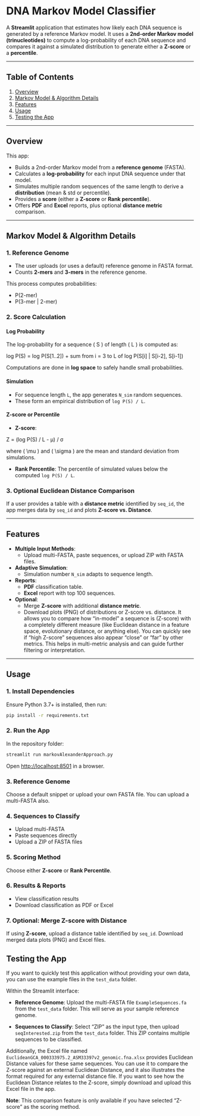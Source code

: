 # DNA Markov Model Classifier

A **Streamlit** application that estimates how likely each DNA sequence is generated by a reference Markov model.
It uses a **2nd-order Markov model (trinucleotides)** to compute a log-probability of each DNA sequence and compares it against a simulated distribution to generate either a **Z-score** or a **percentile**.

---

## Table of Contents

1. [Overview](#overview)
2. [Markov Model \& Algorithm Details](#markov-model--algorithm-details)
3. [Features](#features)
4. [Usage](#usage)
5. [Testing the App](#testing-the-app)

---

## Overview

This app:

- Builds a 2nd-order Markov model from a **reference genome** (FASTA).
- Calculates a **log-probability** for each input DNA sequence under that model.
- Simulates multiple random sequences of the same length to derive a **distribution** (mean \& std or percentile).
- Provides a **score** (either a **Z-score** or **Rank percentile**).
- Offers **PDF** and **Excel** reports, plus optional **distance metric** comparison.

---

## Markov Model \& Algorithm Details

### 1. Reference Genome

- The user uploads (or uses a default) reference genome in FASTA format.
- Counts **2-mers** and **3-mers** in the reference genome.

This process computes probabilities:

- P(2-mer)  
- P(3-mer | 2-mer)

### 2. Score Calculation

#### Log Probability

The log-probability for a sequence \( S \) of length \( L \) is computed as:

log P(S) = log P(S[1..2]) + sum from i = 3 to L of log P(S[i] | S[i-2], S[i-1])

Computations are done in **log space** to safely handle small probabilities.

#### Simulation

- For sequence length `L`, the app generates `N_sim` random sequences.
- These form an empirical distribution of `log P(S) / L`.

#### Z-score or Percentile

- **Z-score**:

Z = (log P(S) / L - μ) / σ

where \( \mu \) and \( \sigma \) are the mean and standard deviation from simulations.

- **Rank Percentile**:
The percentile of simulated values below the computed `log P(S) / L`.

### 3. Optional Euclidean Distance Comparison

If a user provides a table with a **distance metric** identified by `seq_id`, the app merges data by `seq_id` and plots **Z-score vs. Distance**.

---

## Features

- **Multiple Input Methods**:
  - Upload multi-FASTA, paste sequences, or upload ZIP with FASTA files.
- **Adaptive Simulation**:
  - Simulation number `N_sim` adapts to sequence length.
- **Reports**:
  - **PDF** classification table.
  - **Excel** report with top 100 sequences.
- **Optional**:
  - Merge **Z-score** with additional **distance metric**.
  - Download plots (PNG) of distributions or Z-score vs. distance. It allows you to compare how “in-model” a sequence is (Z-score) with a completely different measure (like Euclidean distance in a feature space, evolutionary distance, or anything else). You can quickly see if “high Z-score” sequences also appear “close” or “far” by other metrics. This helps in multi-metric analysis and can guide further filtering or interpretation.


---

## Usage

### 1. Install Dependencies

Ensure Python 3.7+ is installed, then run:
```bash
pip install -r requirements.txt
```

### 2. Run the App

In the repository folder:
```bash
streamlit run markovAlexanderApproach.py
```
Open [http://localhost:8501](http://localhost:8501) in a browser.

### 3. Reference Genome

Choose a default snippet or upload your own FASTA file. You can upload a multi-FASTA also. 

### 4. Sequences to Classify

- Upload multi-FASTA
- Paste sequences directly
- Upload a ZIP of FASTA files

### 5. Scoring Method

Choose either **Z-score** or **Rank Percentile**.

### 6. Results \& Reports

- View classification results
- Download classification as PDF or Excel

### 7. Optional: Merge Z-score with Distance

If using **Z-score**, upload a distance table identified by `seq_id`. Download merged data plots (PNG) and Excel files.

## Testing the App

If you want to quickly test this application without providing your own data, you can use the example files in the `test_data` folder.

Within the Streamlit interface:

- **Reference Genome**: Upload the multi-FASTA file `ExampleSequences.fa` from the `test_data` folder. This will serve as your sample reference genome.

- **Sequences to Classify**: Select “ZIP” as the input type, then upload `seqInterested.zip` from the `test_data` folder. This ZIP contains multiple sequences to be classified.

Additionally, the Excel file named `EuclideanGCA_000333975.2_ASM33397v2_genomic.fna.xlsx` provides Euclidean Distance values for these same sequences. You can use it to compare the Z-score against an external Euclidean Distance, and it also illustrates the format required for any external distance file. If you want to see how the Euclidean Distance relates to the Z-score, simply download and upload this Excel file in the app. 

**Note**: This comparison feature is only available if you have selected “Z-score” as the scoring method.


    


